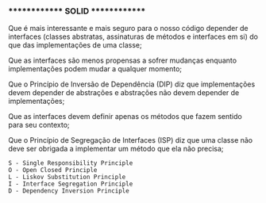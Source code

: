 ### ************ SOLID ************

Que é mais interessante e mais seguro para o nosso código depender de interfaces (classes abstratas, assinaturas de métodos e interfaces em si) do que das implementações de uma classe;

Que as interfaces são menos propensas a sofrer mudanças enquanto implementações podem mudar a qualquer momento;

Que o Princípio de Inversão de Dependência (DIP) diz que implementações devem depender de abstrações e abstrações não devem depender de implementações;

Que as interfaces devem definir apenas os métodos que fazem sentido para seu contexto;

Que o Princípio de Segregação de Interfaces (ISP) diz que uma classe não deve ser obrigada a implementar um método que ela não precisa;

~~~~
S - Single Responsibility Principle
O - Open Closed Principle
L - Liskov Substitution Principle
I - Interface Segregation Principle
D - Dependency Inversion Principle